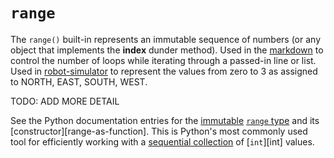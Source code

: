 # `range`

The `range()` built-in represents an immutable sequence of numbers (or any object that implements the __index__ dunder method). Used in the [markdown][markdown] to control the number of loops while iterating through a passed-in line or list. Used in [robot-simulator][robot-simulator] to represent the values from zero to 3 as assigned to NORTH, EAST, SOUTH, WEST.

TODO: ADD MORE DETAIL

See the Python documentation entries for the [immutable][immutable] [`range` type][docs-range-type] and its [constructor][range-as-function]. This is Python's most commonly used tool for efficiently working with a [sequential collection][docs-sequence-types] of [`int`][int] values.

[immutable]: ../../../../../reference/concepts/immutability.md
[docs-range-type]: https://docs.python.org/3/library/stdtypes.html#typesseq-range
[docs-range-as-function]: https://docs.python.org/3/library/stdtypes.html#range
[docs-sequence-types]: https://docs.python.org/3/library/stdtypes.html#typesseq

[markdown]: ../../exercise-concepts/markdown.md
[robot-simulator]: ../../exercise-concepts/robot-simulator.md
